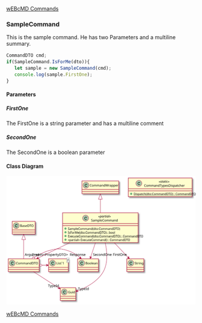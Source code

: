 
[wEBcMD Commands](../Types/README.md)

### SampleCommand

This is the sample command. He has two Parameters
and a multiline summary.
``` typescript
CommandDTO cmd;
if(SampleCommand.IsForMe(dto)){
   let sample = new SampleCommand(cmd);
   console.log(sample.FirstOne);
}
```

#### Parameters

##### FirstOne

 The FirstOne is a string parameter
 and has a multiline comment

##### SecondOne
The SecondOne is a boolean parameter

#### Class Diagram
![Alt text](./Types/CommandTypes.svg)


[wEBcMD Commands](../Types/README.md)
